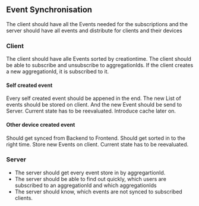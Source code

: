 ## Event Synchronisation

The client should have all the Events needed for the subscriptions and the server should have all events and distribute for clients and their devices

### Client

The client should have alle Events sorted by creationtime. The client should be able to subscribe and unsubscribe to aggregationIds. If the client creates a new aggregationId, it is subscribed to it.

#### Self created event

Every self created event should be appened in the end. The new List of events should be stored on client. And the new Event should be send to Server. Current state has to be reevaluated. Introduce cache later on.

#### Other device created event

Should get synced from Backend to Frontend. Should get sorted in to the right time. Store new Events on client. Current state has to be reevaluated.

### Server

- The server should get every event store in by aggregartionId.
- The server should be able to find out quickly, which users are subscribed to an aggregationId and which aggregationIds
- The server should know, which events are not synced to subscribed clients.
